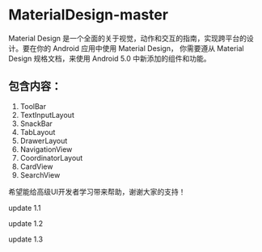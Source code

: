 # MaterialDesign-master

Material Design 是一个全面的关于视觉，动作和交互的指南，实现跨平台的设计。要在你的 Android 应用中使用 Material Design， 你需要遵从 Material Design 规格文档，来使用 Android 5.0 中新添加的组件和功能。

## 包含内容：

1. ToolBar
2. TextInputLayout
3. SnackBar
4. TabLayout
5. DrawerLayout
6. NavigationView
7. CoordinatorLayout
8. CardView
9. SearchView

希望能给高级UI开发者学习带来帮助，谢谢大家的支持！

update 1.1

update 1.2

update 1.3


